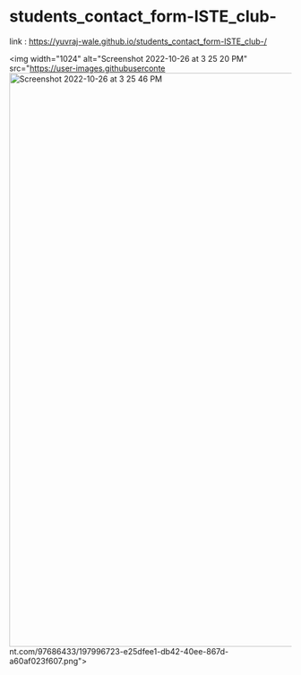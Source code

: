 # students_contact_form-ISTE_club-

link : https://yuvraj-wale.github.io/students_contact_form-ISTE_club-/


<img width="1024" alt="Screenshot 2022-10-26 at 3 25 20 PM" src="https://user-images.githubuserconte<img width="1024" alt="Screenshot 2022-10-26 at 3 25 46 PM" src="https://user-images.githubusercontent.com/97686433/197996865-d4c605ff-33ca-407f-bfcc-0008ca696006.png">nt.com/97686433/197996723-e25dfee1-db42-40ee-867d-a60af023f607.png">




